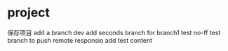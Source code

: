 # project
保存项目
add a branch dev
add seconds branch for branch1
test no-ff
test branch to push remote responsio
add test content

